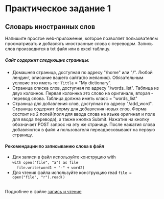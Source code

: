 # Практическое задание 1

## Словарь иностранных слов
Напишите простое web-приложение, которое позволяет пользователям просматривать и добавлять
иностранные слова с переводом. Запись слов производится в txt файл или в excel таблицу.

##### Сайт содержит следующие страницы:
- Домашняя страница, доступная по адресу "/home" или "/". Любой лендинг, описание вашего сайта(по желанию).
Обязательным условие это иметь тег `Tittle` = "My dictionary". 
- Страница списка слов, доступная по адресу "/words_list". Таблица из двух колоннок. 
Первая колоннка это слово на оригинале, вторая - перевод слова. Таблица должна иметь класс = "words_list"
- Страница для добавления слов, доступная по адресу "/add_word". Страница содержит форму для добавления новых слов.
Форма состоит из 2 полей(поля для ввода слова на языке оригинал и поле для ввода перевода), а также кнопка Submit.
Нажатие на кнопку обозначает POST запрос на эту же страницу. После нажатия слова добавляются в файл и пользователя переадресовывают на первую страницу.

#### Рекомендации по записыванию слова в файл
- Для записи в файл используйте конструцию with <br>
`with open("file", "a") as file` <br>
&emsp;`file.write(word1 + "-" + word2)`
- Для чтения файла используйте конструкцию read
`file = open("file", "r").read()`

<br>Подробнее в файле [запись и чтение](Task1/file_work.py)


